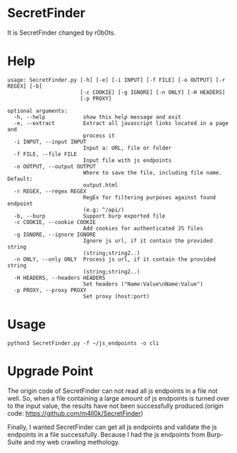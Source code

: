 # SecretFinder

It is SecretFinder changed by r0b0ts.

# Help
```
usage: SecretFinder.py [-h] [-e] [-i INPUT] [-f FILE] [-o OUTPUT] [-r REGEX] [-b]
                       [-c COOKIE] [-g IGNORE] [-n ONLY] [-H HEADERS]
                       [-p PROXY]

optional arguments:
  -h, --help            show this help message and exit
  -e, --extract         Extract all javascript links located in a page and
                        process it
  -i INPUT, --input INPUT
                        Input a: URL, file or folder
  -f FILE, --file FILE
                        Input file with js endpoints
  -o OUTPUT, --output OUTPUT
                        Where to save the file, including file name. Default:
                        output.html
  -r REGEX, --regex REGEX
                        RegEx for filtering purposes against found endpoint
                        (e.g: ^/api/)
  -b, --burp            Support burp exported file
  -c COOKIE, --cookie COOKIE
                        Add cookies for authenticated JS files
  -g IGNORE, --ignore IGNORE
                        Ignore js url, if it contain the provided string
                        (string;string2..)
  -n ONLY, --only ONLY  Process js url, if it contain the provided string
                        (string;string2..)
  -H HEADERS, --headers HEADERS
                        Set headers ("Name:Value\nName:Value")
  -p PROXY, --proxy PROXY
                        Set proxy (host:port)

```

# Usage

`python3 SecretFinder.py -f ~/js_endpoints -o cli`

# Upgrade Point

The origin code of SecretFinder can not read all js endpoints in a file not well. So, when a file containing a large amount of js endpoints is turned over to the input value, the results have not been successfully produced.(origin code: https://github.com/m4ll0k/SecretFinder)

Finally, I wanted SecretFinder can get all js endpoints and validate the js endpoints in a file successfully. Because I had the js endpoints from Burp-Suite and my web crawling methology.


